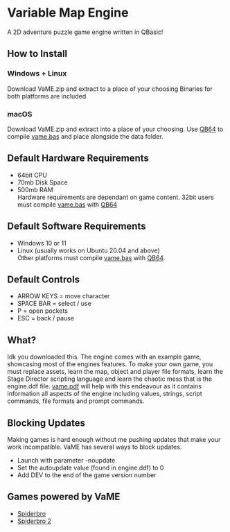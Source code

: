 # Variable Map Engine

A 2D adventure puzzle game engine written in QBasic!

## How to Install
### Windows + Linux
Download VaME.zip and extract to a place of your choosing Binaries for both platforms are included

### macOS
Download VaME.zip and extract into a place of your choosing. Use [QB64](https://github.com/QB64Official/qb64) to compile [vame.bas](https://github.com/pforpond/VaME/blob/main/vame.bas) and place alongside the data folder.

## Default Hardware Requirements
* 64bit CPU  
* 70mb Disk Space  
* 500mb RAM  
Hardware requirements are dependant on game content. 32bit users must compile [vame.bas](https://github.com/pforpond/VaME/blob/main/vame.bas) with [QB64](https://github.com/QB64Official/qb64)

## Default Software Requirements
* Windows 10 or 11  
* Linux (usually works on Ubuntu 20.04 and above)  
Other platforms must compile [vame.bas](https://github.com/pforpond/VaME/blob/main/vame.bas) with [QB64](https://github.com/QB64Official/qb64).

## Default Controls
* ARROW KEYS = move character  
* SPACE BAR = select / use  
* P = open pockets  
* ESC = back / pause

## What?
Idk you downloaded this. The engine comes with an example game, showcasing most of the engines features. To make your own game, you must replace assets, learn the map, object and player file formats, learn the Stage Director scripting language and learn the chaotic mess that is the engine.ddf file. [vame.pdf](https://github.com/pforpond/VaME/blob/main/vame.pdf) will help with this endeavour as it contains information all aspects of the engine including values, strings, script commands, file formats and prompt commands.

## Blocking Updates
Making games is hard enough without me pushing updates that make your work incompatible. VaME has several ways to block updates.  

* Launch with parameter -noupdate  
* Set the autoupdate value (found in engine.ddf) to 0  
* Add DEV to the end of the game version number  

## Games powered by VaME
* [Spiderbro](https://studiopond.co.uk/spiderbro)  
* [Spiderbro 2](https://studiopond.co.uk/spiderbro-2)  